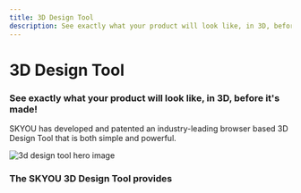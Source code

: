 ```yaml
---
title: 3D Design Tool
description: See exactly what your product will look like, in 3D, before it's made!
---
```


<columns mode="normal" number="2" number-l="2" number-m="1" number-s="1" id="design-tool__hero">

<block id="design-tool__hero__info">

# 3D Design Tool

### See exactly what your product will look like, in 3D, before it's made!

SKYOU has developed and patented an industry-leading browser based 3D Design Tool that is both simple and powerful.

</block>

<block id="design-tool__hero__image-content">

![3d design tool hero image](./img/3d-design-tool-hero.jpg)

</block>

</columns>









<columns mode="normal" number="1" number-l="2" number-m="1" number-s="1" id="design-tool__subtitle">

<block>

### The SKYOU 3D Design Tool provides

</block>

</columns>









<columns mode="normal" number="3" number-m="2" number-s="1" id="design-tool__content">

<block>

<card title="3D Representation" subtitle="Pixel to inch representation of your product in 3D.  Rotate, zoom, and look at your products from every angle." />

<template v-slot:image>

![3d design tool 1 image](./img/3d-design-tool-1.jpg)

</template>

</block>

<block>

<card title="Accuracy" subtitle="Match graphics across seams with +/- 1mm accuracy." />

<template v-slot:image>

![3d design tool 2 image](./img/5-ACURACY.jpg)

</template>

</block>

<block>

<card title="Flexibility" subtitle="Print on all surfaces of every product for a fixed price, including tagless neck labels for each garment." />

<template v-slot:image>

![3d design tool 3 image](./img/3d-design-tool-3.jpg)

</template>

</block>

<block>

<card title="Customization" subtitle="Add background colors/graphics and allow for multiple background color choices per product." />

<template v-slot:image>

![3d design tool 4 image](./img/3d-design-tool-4.jpg)

</template>

</block>

<block>

<card title="Effortless Design" subtitle="Turn any graphic into a repeating pattern." />

<template v-slot:image>

![3d design tool 5 image](./img/3d-design-tool-5.jpg)

</template>

</block>

<block>

<card title="Custom Text" subtitle="Custom text inputs, let your customer add their text to your designs. You control the fonts, colors, and where text can be entered" />

<template v-slot:image>

![3d design tool 6 image](./img/6-CUSTOM-TEXT.png)

</template>

</block>

</columns>